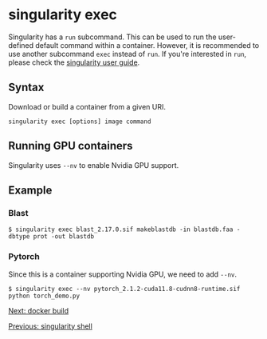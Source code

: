 # singularity exec

Singularity has a `run` subcommand. This can be used to run the user-defined default command within a container. However, it is recommended to use another subcommand `exec` instead of `run`. If you're interested in `run`, please check the [singularity user guide](https://docs.sylabs.io/guides/3.8/user-guide/cli/singularity_run.html#singularity-run).

## Syntax

Download or build a container from a given URI.

```
singularity exec [options] image command
```

## Running GPU containers

Singularity uses `--nv` to enable Nvidia GPU support.

## Example

### Blast

```
$ singularity exec blast_2.17.0.sif makeblastdb -in blastdb.faa -dbtype prot -out blastdb
```

### Pytorch

Since this is a container supporting Nvidia GPU, we need to add `--nv`.

```
$ singularity exec --nv pytorch_2.1.2-cuda11.8-cudnn8-runtime.sif python torch_demo.py
```

[Next: docker build](build.md)

[Previous: singularity shell](shell.md)
